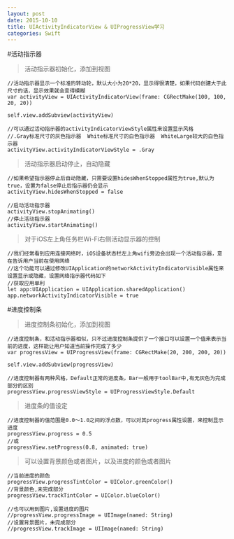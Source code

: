 ```yaml
---
layout: post
date: 2015-10-10
title: UIActivityIndicatorView & UIProgressView学习
categories: Swift
---
```


#活动指示器

>活动指示器初始化，添加到视图

	//活动指示器显示一个标准的转动轮，默认大小为20*20，显示得很清楚，如果代码创建大于此尺寸的话，显示效果就会变得模糊
	var activityView = UIActivityIndicatorView(frame: CGRectMake(100, 100, 20, 20))
	
	self.view.addSubview(activityView)

	//可以通过活动指示器的activityIndicatorViewStyle属性来设置显示风格
	//.Gray标准尺寸的灰色指示器  White标准尺寸的白色指示器  WhiteLarge较大的白色指示器
	activityView.activityIndicatorViewStyle = .Gray

>活动指示器启动停止，自动隐藏

	//如果希望指示器停止后自动隐藏，只需要设置hidesWhenStopped属性为true,默认为true，设置为false停止后指示器仍会显示
	activityView.hidesWhenStopped = false
	
	//启动活动指示器
	activityView.stopAnimating()
	//停止活动指示器
	activityView.startAnimating()
	
>对于iOS左上角任务栏Wi-Fi右侧活动显示器的控制

	//我们经常看到应用连接网络时，iOS设备状态栏左上角wifi旁边会出现一个活动指示器，意在告诉用户当前在使用网络
	//这个功能可以通过修改UIApplication的networkActivityIndicatorVisible属性来设置显示或隐藏，设置网络指示器代码如下
	//获取应用单利
	let app:UIApplication = UIApplication.sharedApplication()
	app.networkActivityIndicatorVisible = true
	
#进度控制条
	
>进度控制条初始化，添加到视图

	//进度控制条，和活动指示器相似，只不过进度控制条提供了一个接口可以设置一个值来表示当前的进度，这样能让用户知道当前操作完成了多少
	var progressView = UIProgressView(frame: CGRectMake(20, 200, 200, 20))
	
	self.view.addSubview(progressView)
	
	//进度控制器有两种风格，Default正常的进度条，Bar一般用于toolBar中,有无灰色为完成部分的区别
	progressView.progressViewStyle = UIProgressViewStyle.Default


>进度条的值设定

	//进度控制器的值范围是0.0～1.0之间的浮点数，可以对其progress属性设置，来控制显示进度
	progressView.progress = 0.5
	//或
	progressView.setProgress(0.8, animated: true)
	
>可以设置背景颜色或者图片，以及进度的颜色或者图片

	//当前进度的颜色
	progressView.progressTintColor = UIColor.greenColor()
	//背景颜色,未完成部分
	progressView.trackTintColor = UIColor.blueColor()
	
	//也可以用到图片,设置进度的图片
	//progressView.progressImage = UIImage(named: String)
	//设置背景图片，未完成部分
	//progressView.trackImage = UIImage(named: String)

